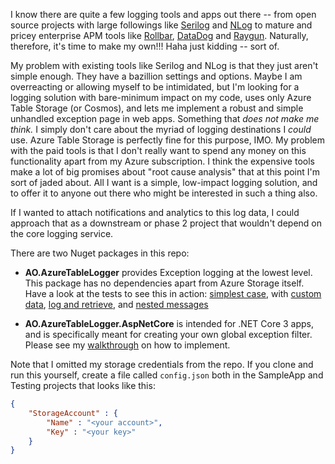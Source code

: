 I know there are quite a few logging tools and apps out there -- from open source projects with large followings like [Serilog](https://serilog.net/) and [NLog](https://nlog-project.org/) to mature and pricey enterprise APM tools like [Rollbar](https://rollbar.com/), [DataDog](https://www.datadoghq.com/) and [Raygun](https://raygun.com/). Naturally, therefore, it's time to make my own!!! Haha just kidding -- sort of.

My problem with existing tools like Serilog and NLog is that they just aren't simple enough. They have a bazillion settings and options. Maybe I am overreacting or allowing myself to be intimidated, but I'm looking for a logging solution with bare-minimum impact on my code,  uses only Azure Table Storage (or Cosmos), and lets me implement a robust and simple unhandled exception page in web apps. Something that *does not make me think.* I simply don't care about the myriad of logging destinations I *could* use. Azure Table Storage is perfectly fine for this purpose, IMO. My problem with the paid tools is that I don't really want to spend any money on this functionality apart from my Azure subscription. I think the expensive tools make a lot of big promises about "root cause analysis" that at this point I'm sort of jaded about. All I want is a simple, low-impact logging solution, and to offer it to anyone out there who might be interested in such a thing also.

If I wanted to attach notifications and analytics to this log data, I could approach that as a downstream or phase 2 project that wouldn't depend on the core logging service.

There are two Nuget packages in this repo:

- **AO.AzureTableLogger** provides Exception logging at the lowest level. This package has no dependencies apart from Azure Storage itself. Have a look at the tests to see this in action: [simplest case](https://github.com/adamosoftware/AzureTableLogger/blob/master/Testing/LoggingTests.cs#L26), with [custom data](https://github.com/adamosoftware/AzureTableLogger/blob/master/Testing/LoggingTests.cs#L41), [log and retrieve](https://github.com/adamosoftware/AzureTableLogger/blob/master/Testing/LoggingTests.cs#L58), and [nested messages](https://github.com/adamosoftware/AzureTableLogger/blob/master/Testing/LoggingTests.cs#L75)

- **AO.AzureTableLogger.AspNetCore** is intended for .NET Core 3 apps, and is specifically meant for creating your own global exception filter. Please see my [walkthrough](https://github.com/adamosoftware/AzureTableLogger/wiki/SampleApp-walkthrough) on how to implement.

Note that I omitted my storage credentials from the repo. If you clone and run this yourself, create a file called `config.json` both in the SampleApp and Testing projects that looks like this:

```json
{
    "StorageAccount" : {
        "Name" : "<your account>",
        "Key" : "<your key>"
    }
}
```
